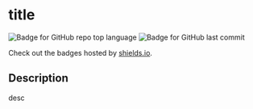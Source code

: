 # title

  ![Badge for GitHub repo top language](https://img.shields.io/github/languages/top/user/repo?style=flat&logo=appveyor) ![Badge for GitHub last commit](https://img.shields.io/github/last-commit/user/repo?style=flat&logo=appveyor)
  
  Check out the badges hosted by [shields.io](https://shields.io/).
  
  
  ## Description 
  
  desc

  